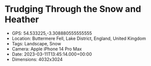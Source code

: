 # Trudging Through the Snow and Heather

- GPS: 54.533225,-3.308880555555555
- Location: Buttermere Fell, Lake District, England, United Kingdom
- Tags: Landscape, Snow
- Camera: Apple iPhone 14 Pro Max
- Date: 2023-03-11T13:45:14.000+00:00
- Dimensions: 4032x3024
